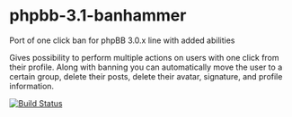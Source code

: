 # phpbb-3.1-banhammer
Port of one click ban for phpBB 3.0.x line with added abilities

Gives possibility to perform multiple actions on users with one click from their profile. Along with banning you can automatically move the user to a certain group, delete their posts, delete their avatar, signature, and profile information.

[![Build Status](https://travis-ci.org/phpbbmodders/phpbb-3.1-banhammer.svg?branch=master)](https://travis-ci.org/phpbbmodders/phpbb-3.1-banhammer)
